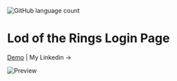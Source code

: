 ![GitHub language count](https://img.shields.io/github/languages/count/hamidrjpr2/login-page?style=for-the-badge) 

# Lod of the Rings Login Page

[Demo](https://hamidrjpr2.github.io/login-page/) | My Linkedin -> []()

![Preview](https://github.com/hamidrjpr2/login-page/assets/155876163/540b70ac-37e9-47c9-80b9-867fb29fff76)



